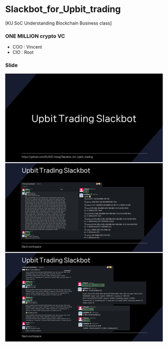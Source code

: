 # Slackbot_for_Upbit_trading
[KU SoC Understanding Blockchain Business class]
### ONE MILLION crypto VC
- COO : Vincent
- CIO : Root
### Slide
![bs_class_pt_slide](https://github.com/KUSOC-hong/Slackbot_for_Upbit_trading/blob/3f57227abbc8914b524f0824676a71aa5e4ceb23/%EC%8A%AC%EB%9D%BC%EC%9D%B4%EB%93%9C8.PNG)
![bs_class_pt_slide](https://github.com/KUSOC-hong/Slackbot_for_Upbit_trading/blob/3f57227abbc8914b524f0824676a71aa5e4ceb23/%EC%8A%AC%EB%9D%BC%EC%9D%B4%EB%93%9C9.PNG)
![bs_class_pt_slide](https://github.com/KUSOC-hong/Slackbot_for_Upbit_trading/blob/3f57227abbc8914b524f0824676a71aa5e4ceb23/%EC%8A%AC%EB%9D%BC%EC%9D%B4%EB%93%9C10.PNG)
